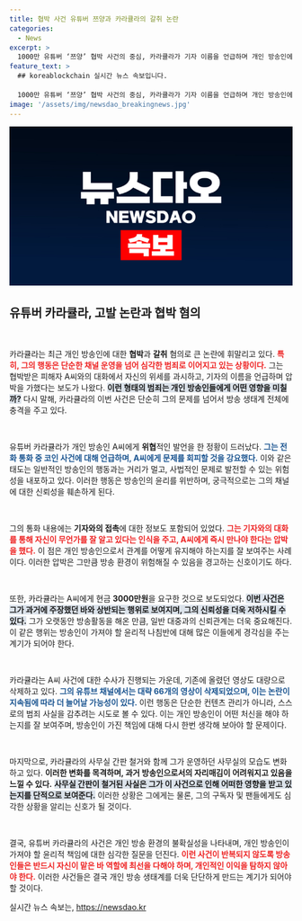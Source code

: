 ```yaml
---
title: 협박 사건 유튜버 쯔양과 카라큘라의 갈취 논란
categories:
  - News
excerpt: >
  1000만 유튜버 ‘쯔양’ 협박 사건의 중심, 카라큘라가 기자 이름을 언급하며 개인 방송인에게 수천만 원을 갈취한 의혹이 제기됐다. 녹취록 공개와 함께 불거진 이 사건의 전말, 지금 확인해보세요!
feature_text: >
  ## koreablockchain 실시간 뉴스 속보입니다.

  1000만 유튜버 ‘쯔양’ 협박 사건의 중심, 카라큘라가 기자 이름을 언급하며 개인 방송인에게 수천만 원을 갈취한 의혹이 제기됐다. 녹취록 공개와 함께 불거진 이 사건의 전말, 지금 확인해보세요!
image: '/assets/img/newsdao_breakingnews.jpg'
---
```


<p><img src="/assets/img/newsdao_breakingnews.jpg" alt="koreablockchain 속보" /></p>

<h2 data-ke-size="size26">유튜버 카라큘라, 고발 논란과 협박 혐의</h2>

<p data-ke-size="size16">&nbsp;</p>

<p>카라큘라는 최근 개인 방송인에 대한 <b>협박</b>과 <b>갈취</b> 혐의로 큰 논란에 휘말리고 있다. <b><span style="color: #ee2323;">특히, 그의 행동은 단순한 채널 운영을 넘어 심각한 범죄로 이어지고 있는 상황이다.</span></b> 그는 협박받은 피해자 A씨와의 대화에서 자신의 위세를 과시하고, 기자의 이름을 언급하며 압박을 가했다는 보도가 나왔다. <b><span style="background-color: #21538527;">이런 형태의 범죄는 개인 방송인들에게 어떤 영향을 미칠까?</span></b> 다시 말해, 카라큘라의 이번 사건은 단순히 그의 문제를 넘어서 방송 생태계 전체에 충격을 주고 있다.</p>

<p data-ke-size="size16">&nbsp;</p>

<p>유튜버 카라큘라가 개인 방송인 A씨에게 <b>위협</b>적인 발언을 한 정황이 드러났다. <b><span style="color: #1a5490;">그는 전화 통화 중 코인 사건에 대해 언급하며, A씨에게 문제를 회피할 것을 강요했다.</span></b> 이와 같은 태도는 일반적인 방송인의 행동과는 거리가 멀고, 사법적인 문제로 발전할 수 있는 위험성을 내포하고 있다. 이러한 행동은 방송인의 윤리를 위반하며, 궁극적으로는 그의 채널에 대한 신뢰성을 훼손하게 된다.</p>

<p data-ke-size="size16">&nbsp;</p>

<p>그의 통화 내용에는 <b>기자와의 접촉</b>에 대한 정보도 포함되어 있었다. <b><span style="color: #ee2323;">그는 기자와의 대화를 통해 자신이 무언가를 잘 알고 있다는 인식을 주고, A씨에게 즉시 만나야 한다는 압박을 했다.</span></b> 이 점은 개인 방송인으로서 관계를 어떻게 유지해야 하는지를 잘 보여주는 사례이다. 이러한 압박은 그만큼 방송 환경이 위험해질 수 있음을 경고하는 신호이기도 하다.</p>

<p data-ke-size="size16">&nbsp;</p>

<p>또한, 카라큘라는 A씨에게 현금 <b>3000만원</b>을 요구한 것으로 보도되었다. <b><span style="background-color: #21538527;">이번 사건은 그가 과거에 주장했던 바와 상반되는 행위로 보여지며, 그의 신뢰성을 더욱 저하시킬 수 있다.</span></b> 그가 오랫동안 방송활동을 해온 만큼, 일반 대중과의 신뢰관계는 더욱 중요해진다. 이 같은 행위는 방송인이 가져야 할 윤리적 나침반에 대해 많은 이들에게 경각심을 주는 계기가 되어야 한다.</p>

<p data-ke-size="size16">&nbsp;</p>

<p>카라큘라는 A씨 사건에 대한 수사가 진행되는 가운데, 기존에 올렸던 영상도 대량으로 삭제하고 있다. <b><span style="color: #1a5490;">그의 유튜브 채널에서는 대략 66개의 영상이 삭제되었으며, 이는 논란이 지속됨에 따라 더 늘어날 가능성이 있다.</span></b> 이런 행동은 단순한 컨텐츠 관리가 아니라, 스스로의 범죄 사실을 감추려는 시도로 볼 수 있다. 이는 개인 방송인이 어떤 처신을 해야 하는지를 잘 보여주며, 방송인이 가진 책임에 대해 다시 한번 생각해 보아야 할 문제이다.</p>

<p data-ke-size="size16">&nbsp;</p>

<p>마지막으로, 카라큘라의 사무실 간판 철거와 함께 그가 운영하던 사무실의 모습도 변화하고 있다. <b>이러한 변화를 목격하며, 과거 방송인으로서의 자리매김이 어려워지고 있음을 느낄 수 있다.</b> <b><span style="background-color: #21538527;">사무실 간판이 철거된 사실은 그가 이 사건으로 인해 어떠한 영향을 받고 있는지를 단적으로 보여준다.</span></b> 이러한 상황은 그에게는 물론, 그의 구독자 및 팬들에게도 심각한 상황을 알리는 신호가 될 것이다.</p>

<p data-ke-size="size16">&nbsp;</p>

<p>결국, 유튜버 카라큘라의 사건은 개인 방송 환경의 불확실성을 나타내며, 개인 방송인이 가져야 할 윤리적 책임에 대한 심각한 질문을 던진다. <b><span style="color: #ee2323;">이런 사건이 반복되지 않도록 방송인들은 반드시 자신이 맡은 바 역할에 최선을 다해야 하며, 개인적인 이익을 탐하지 않아야 한다.</span></b> 이러한 사건들은 결국 개인 방송 생태계를 더욱 단단하게 만드는 계기가 되어야 할 것이다.</p>
실시간 뉴스 속보는, <a href="https://newsdao.kr" rel="dofollow">https://newsdao.kr</a>


